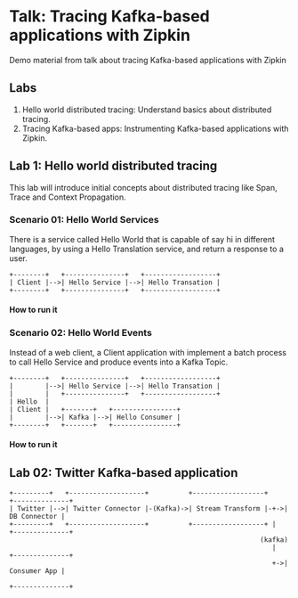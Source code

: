 # Talk: Tracing Kafka-based applications with Zipkin

Demo material from talk about tracing Kafka-based applications with Zipkin

## Labs

1. Hello world distributed tracing: Understand basics about distributed
   tracing.
2. Tracing Kafka-based apps: Instrumenting Kafka-based applications with
   Zipkin.
   
## Lab 1: Hello world distributed tracing

This lab will introduce initial concepts about distributed tracing like Span,
Trace and Context Propagation.

### Scenario 01: Hello World Services

There is a service called Hello World that is capable of say hi in different
languages, by using a Hello Translation service, and return a response to
a user.

```
+--------+   +---------------+   +------------------+
| Client |-->| Hello Service |-->| Hello Transation |
+--------+   +---------------+   +------------------+
```

#### How to run it

### Scenario 02: Hello World Events

Instead of a web client, a Client application with implement a batch process 
to call Hello Service and produce events into a Kafka Topic.


```
+--------+   +---------------+   +------------------+
|        |-->| Hello Service |-->| Hello Transation |
|        |   +---------------+   +------------------+
| Hello  |
| Client |   +-------+   +----------------+
|        |-->| Kafka |-->| Hello Consumer |
+--------+   +-------+   +----------------+
```

#### How to run it

## Lab 02: Twitter Kafka-based application

```
+---------+   +-------------------+          +------------------+    +--------------+
| Twitter |-->| Twitter Connector |-(Kafka)->| Stream Transform |-+->| DB Connector |
+---------+   +-------------------+          +------------------+ |  +--------------+
                                                               (kafka)
                                                                  |  +--------------+
                                                                  +->| Consumer App |
                                                                     +--------------+
```
